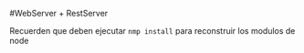 #WebServer + RestServer

Recuerden que deben ejecutar ```nmp install``` para reconstruir los modulos de node